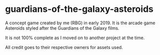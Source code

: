 # guardians-of-the-galaxy-asteroids

A concept game created by me (RBG) in early 2019. It is the arcade game Asteroids styled after the Guardians of the Galaxy films.

It is not 100% complete as I moved on to another project at the time.

All credit goes to their respective owners for assets used.

